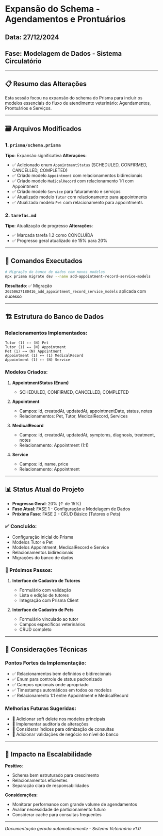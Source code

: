 # Expansão do Schema - Agendamentos e Prontuários

## Data: 27/12/2024
## Fase: Modelagem de Dados - Sistema Circulatório

---

## 📋 Resumo das Alterações

Esta sessão focou na expansão do schema do Prisma para incluir os modelos essenciais do fluxo de atendimento veterinário: Agendamentos, Prontuários e Serviços.

---

## 🗃️ Arquivos Modificados

### 1. `prisma/schema.prisma`
**Tipo**: Expansão significativa
**Alterações**:
- ✅ Adicionado enum `AppointmentStatus` (SCHEDULED, CONFIRMED, CANCELLED, COMPLETED)
- ✅ Criado modelo `Appointment` com relacionamentos bidirecionais
- ✅ Criado modelo `MedicalRecord` com relacionamento 1:1 com Appointment
- ✅ Criado modelo `Service` para faturamento e serviços
- ✅ Atualizado modelo `Tutor` com relacionamento para appointments
- ✅ Atualizado modelo `Pet` com relacionamento para appointments

### 2. `tarefas.md`
**Tipo**: Atualização de progresso
**Alterações**:
- ✅ Marcada tarefa 1.2 como CONCLUÍDA
- ✅ Progresso geral atualizado de 15% para 20%

---

## 🔄 Comandos Executados

```bash
# Migração do banco de dados com novos modelos
npx prisma migrate dev --name add-appointment-record-service-models
```

**Resultado**: ✅ Migração `20250627180416_add_appointment_record_service_models` aplicada com sucesso

---

## 🏗️ Estrutura do Banco de Dados

### Relacionamentos Implementados:

```
Tutor (1) ←→ (N) Pet
Tutor (1) ←→ (N) Appointment
Pet (1) ←→ (N) Appointment
Appointment (1) ←→ (1) MedicalRecord
Appointment (1) ←→ (N) Service
```

### Modelos Criados:

1. **AppointmentStatus (Enum)**
   - SCHEDULED, CONFIRMED, CANCELLED, COMPLETED

2. **Appointment**
   - Campos: id, createdAt, updatedAt, appointmentDate, status, notes
   - Relacionamentos: Pet, Tutor, MedicalRecord, Services

3. **MedicalRecord**
   - Campos: id, createdAt, updatedAt, symptoms, diagnosis, treatment, notes
   - Relacionamento: Appointment (1:1)

4. **Service**
   - Campos: id, name, price
   - Relacionamento: Appointment

---

## 📊 Status Atual do Projeto

- **Progresso Geral**: 20% (↑ de 15%)
- **Fase Atual**: FASE 1 - Configuração e Modelagem de Dados
- **Próxima Fase**: FASE 2 - CRUD Básico (Tutores e Pets)

### ✅ Concluído:
- Configuração inicial do Prisma
- Modelos Tutor e Pet
- Modelos Appointment, MedicalRecord e Service
- Relacionamentos bidirecionais
- Migrações do banco de dados

### 🎯 Próximos Passos:
1. **Interface de Cadastro de Tutores**
   - Formulário com validação
   - Lista e edição de tutores
   - Integração com Prisma Client

2. **Interface de Cadastro de Pets**
   - Formulário vinculado ao tutor
   - Campos específicos veterinários
   - CRUD completo

---

## 🔧 Considerações Técnicas

### Pontos Fortes da Implementação:
- ✅ Relacionamentos bem definidos e bidirecionais
- ✅ Enum para controle de status padronizado
- ✅ Campos opcionais onde apropriado
- ✅ Timestamps automáticos em todos os modelos
- ✅ Relacionamento 1:1 entre Appointment e MedicalRecord

### Melhorias Futuras Sugeridas:
- 🔄 Adicionar soft delete nos modelos principais
- 🔄 Implementar auditoria de alterações
- 🔄 Considerar índices para otimização de consultas
- 🔄 Adicionar validações de negócio no nível do banco

---

## 🎯 Impacto na Escalabilidade

**Positivo**:
- Schema bem estruturado para crescimento
- Relacionamentos eficientes
- Separação clara de responsabilidades

**Considerações**:
- Monitorar performance com grande volume de agendamentos
- Avaliar necessidade de particionamento futuro
- Considerar cache para consultas frequentes

---

*Documentação gerada automaticamente - Sistema Veterinário v1.0*